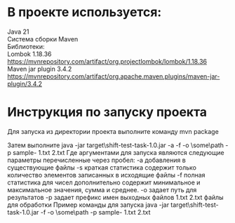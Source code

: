 # В проекте используется:

Java 21     
Система сборки Maven   
Библиотеки:   
Lombok 1.18.36     
https://mvnrepository.com/artifact/org.projectlombok/lombok/1.18.36     
Maven jar plugin 3.4.2      
https://mvnrepository.com/artifact/org.apache.maven.plugins/maven-jar-plugin/3.4.2     

# Инструкция по запуску проекта

Для запуска из директории проекта выполните команду mvn package

Затем выполните java -jar target\shift-test-task-1.0.jar -a -f -o \some\path -p sample- 1.txt 2.txt
Где аргументами для запуска являются следующие параметры перечисленные через пробел:
-a добавления в существующие файлы
-s краткая статистика содержит только количество элементов записанных в исходящие файлы
-f полная статистика для чисел дополнительно содержит минимальное и максимальное значения, сумма и среднее.
-o задает путь для результатов
-p задает префикс имен выходных файлов
1.txt 2.txt файлы для обработки
Пример команды для запуска
java -jar target\shift-test-task-1.0.jar -f -o \some\path -p sample- 1.txt 2.txt
